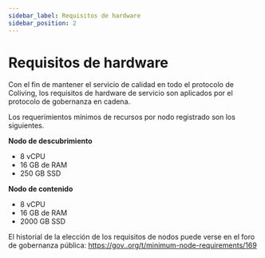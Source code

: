 ```yaml
---
sidebar_label: Requisitos de hardware
sidebar_position: 2
---
```


# Requisitos de hardware

Con el fin de mantener el servicio de calidad en todo el protocolo de Coliving, los requisitos de hardware de servicio son aplicados por el protocolo de gobernanza en cadena.

Los requerimientos mínimos de recursos por nodo registrado son los siguientes.

**Nodo de descubrimiento**

* 8 vCPU
* 16 GB de RAM
* 250 GB SSD

**Nodo de contenido**

* 8 vCPU
* 16 GB de RAM
* 2000 GB SSD



El historial de la elección de los requisitos de nodos puede verse en el foro de gobernanza pública: [https://gov..org/t/minimum-node-requirements/169](https://gov..org/t/minimum-node-requirements/169)
